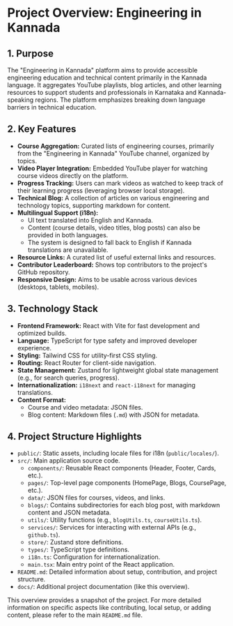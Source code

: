 # Project Overview: Engineering in Kannada

## 1. Purpose

The "Engineering in Kannada" platform aims to provide accessible engineering education and technical content primarily in the Kannada language. It aggregates YouTube playlists, blog articles, and other learning resources to support students and professionals in Karnataka and Kannada-speaking regions. The platform emphasizes breaking down language barriers in technical education.

## 2. Key Features

*   **Course Aggregation:** Curated lists of engineering courses, primarily from the "Engineering in Kannada" YouTube channel, organized by topics.
*   **Video Player Integration:** Embedded YouTube player for watching course videos directly on the platform.
*   **Progress Tracking:** Users can mark videos as watched to keep track of their learning progress (leveraging browser local storage).
*   **Technical Blog:** A collection of articles on various engineering and technology topics, supporting markdown for content.
*   **Multilingual Support (i18n):**
    *   UI text translated into English and Kannada.
    *   Content (course details, video titles, blog posts) can also be provided in both languages.
    *   The system is designed to fall back to English if Kannada translations are unavailable.
*   **Resource Links:** A curated list of useful external links and resources.
*   **Contributor Leaderboard:** Shows top contributors to the project's GitHub repository.
*   **Responsive Design:** Aims to be usable across various devices (desktops, tablets, mobiles).

## 3. Technology Stack

*   **Frontend Framework:** React with Vite for fast development and optimized builds.
*   **Language:** TypeScript for type safety and improved developer experience.
*   **Styling:** Tailwind CSS for utility-first CSS styling.
*   **Routing:** React Router for client-side navigation.
*   **State Management:** Zustand for lightweight global state management (e.g., for search queries, progress).
*   **Internationalization:** `i18next` and `react-i18next` for managing translations.
*   **Content Format:**
    *   Course and video metadata: JSON files.
    *   Blog content: Markdown files (`.md`) with JSON for metadata.

## 4. Project Structure Highlights

*   `public/`: Static assets, including locale files for i18n (`public/locales/`).
*   `src/`: Main application source code.
    *   `components/`: Reusable React components (Header, Footer, Cards, etc.).
    *   `pages/`: Top-level page components (HomePage, Blogs, CoursePage, etc.).
    *   `data/`: JSON files for courses, videos, and links.
    *   `blogs/`: Contains subdirectories for each blog post, with markdown content and JSON metadata.
    *   `utils/`: Utility functions (e.g., `blogUtils.ts`, `courseUtils.ts`).
    *   `services/`: Services for interacting with external APIs (e.g., `github.ts`).
    *   `store/`: Zustand store definitions.
    *   `types/`: TypeScript type definitions.
    *   `i18n.ts`: Configuration for internationalization.
    *   `main.tsx`: Main entry point of the React application.
*   `README.md`: Detailed information about setup, contribution, and project structure.
*   `docs/`: Additional project documentation (like this overview).

This overview provides a snapshot of the project. For more detailed information on specific aspects like contributing, local setup, or adding content, please refer to the main `README.md` file.
